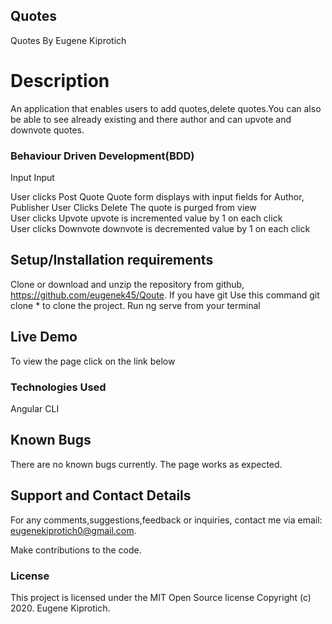 
## Quotes
Quotes
By Eugene Kiprotich
# Description
An application that enables users to add quotes,delete quotes.You can also be able to see already existing and there author and can upvote and downvote quotes.
### Behaviour Driven Development(BDD)
Input 	Input

User clicks Post Quote 	Quote form displays with input fields for Author, Publisher
User Clicks Delete     	The quote is purged from view                              
User clicks Upvote	     upvote is incremented value by 1 on each click               
User clicks Downvote   	downvote is decremented value by 1 on each click           

## Setup/Installation requirements
Clone or download and unzip the repository from github, https://github.com/eugenek45/Qoute.
If you have git Use this command git clone * to clone the project.
Run ng serve from your terminal
## Live Demo
To view the page click on the link below


### Technologies Used
Angular CLI

 ## Known Bugs
There are no known bugs currently. The page works as expected.

## Support and Contact Details
For any comments,suggestions,feedback or inquiries, contact me via email: eugenekiprotich0@gmail.com.

Make contributions to the code.

### License
This project is licensed under the MIT Open Source license Copyright (c) 2020. Eugene Kiprotich.